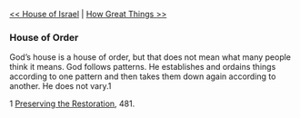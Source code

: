[<< House of Israel](House%20of%20Israel.md)  |  [How Great Things >>](How%20Great%20Things.md)

### House of Order
God’s house is a house of order, but that does not mean what many people think it means. God follows patterns. He establishes and ordains things according to one pattern and then takes them down again according to another. He does not vary.1



1
[Preserving the Restoration](#), 481.